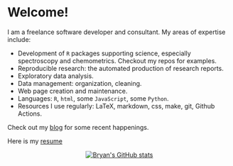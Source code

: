 # Welcome!

I am a freelance software developer and consultant. My areas of expertise include:


* Development of `R` packages supporting science, especially spectroscopy and chemometrics.  Checkout my repos for examples.
* Reproducible research: the automated production of research reports.
* Exploratory data analysis.
* Data management: organization, cleaning.
* Web page creation and maintenance.
* Languages: `R`, `html`, some `JavaScript`, some `Python`.
* Resources I use regularly: LaTeX, markdown, css, make, git, Github Actions.

Check out my [blog](https://chemospec.org/) for some recent happenings.

Here is my [resume](HansonCV.pdf)

<div align="center">

[![Bryan's GitHub stats](https://github-readme-stats.vercel.app/api?username=bryanhanson&theme=tokyonight&show_icons=true)](https://github.com/anuraghazra/github-readme-stats)

</div>
